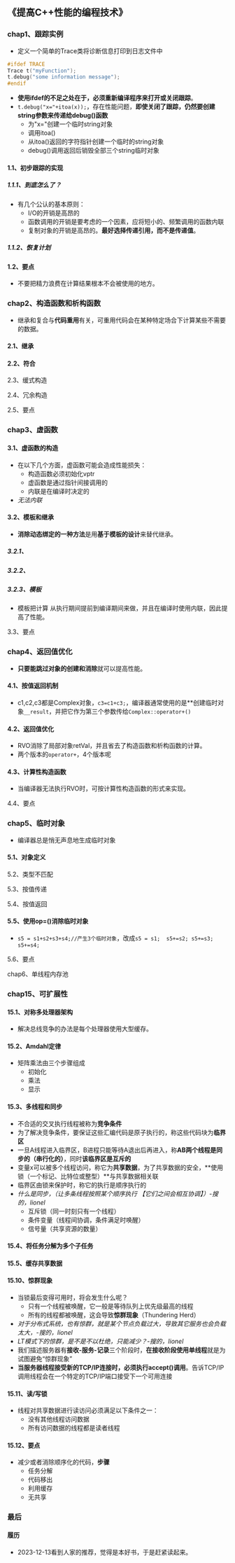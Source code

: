 ## 《提高C++性能的编程技术》

### chap1、跟踪实例

+ 定义一个简单的Trace类将诊断信息打印到日志文件中

```cpp
#ifdef TRACE
Trace t("myFunction");
t.debug("some information message");
#endif
```

+ **使用ifdef的不足之处在于，必须重新编译程序来打开或关闭跟踪**。
+ `t.debug("x="+itoa(x));`，存在性能问题，**即使关闭了跟踪，仍然要创建string参数来传递给debug()函数**
  + 为"x="创建一个临时string对象
  + 调用itoa()
  + 从itoa()返回的字符指针创建一个临时的string对象
  + debug()调用返回后销毁全部三个string临时对象

#### 1.1、初步跟踪的实现

##### 1.1.1、到底怎么了？

+ 有几个公认的基本原则：
  + I/O的开销是高昂的
  + 函数调用的开销是要考虑的一个因素，应将短小的、频繁调用的函数内联
  + 复制对象的开销是高昂的。**最好选择传递引用，而不是传递值**。

##### 1.1.2、恢复计划

#### 1.2、要点

+ 不要把精力浪费在计算结果根本不会被使用的地方。

### chap2、构造函数和析构函数

+ 继承和复合与**代码重用**有关，可重用代码会在某种特定场合下计算某些不需要的数据。

#### 2.1、继承

#### 2.2、符合

2.3、缓式构造

2.4、冗余构造

2.5、要点

### chap3、虚函数

#### 3.1、虚函数的构造

+ 在以下几个方面，虚函数可能会造成性能损失：
  + 构造函数必须初始化vptr
  + 虚函数是通过指针间接调用的
  + 内联是在编译时决定的
+ *无法内联*

#### 3.2、模板和继承

+ **消除动态绑定的一种方法**是用**基于模板的设计**来替代继承。

##### 3.2.1、

##### 3.2.2、

##### 3.2.3、模板

+ 模板把计算 从执行期间提前到编译期间来做，并且在编译时使用内联，因此提高了性能。

3.3、要点

### chap4、返回值优化

+ **只要能跳过对象的创建和消除**就可以提高性能。

#### 4.1、按值返回机制

+ c1,c2,c3都是Complex对象，`c3=c1+c3;`，编译器通常使用的是**创建临时对象`__result`，并把它作为第三个参数传给`Complex::operator+()`

#### 4.2、返回值优化

+ RVO消除了局部对象retVal，并且省去了构造函数和析构函数的计算。
+ 两个版本的`operator+`，4个版本呢

#### 4.3、计算性构造函数

+ 当编译器无法执行RVO时，可按计算性构造函数的形式来实现。

4.4、要点

### chap5、临时对象

+ 编译器总是悄无声息地生成临时对象

#### 5.1、对象定义

5.2、类型不匹配

5.3、按值传递

5.4、按值返回

#### 5.5、使用op=()消除临时对象

+ `s5 = s1+s2+s3+s4;//产生3个临时对象`，改成`s5 = s1;  s5+=s2; s5+=s3; s5+=s4;`

5.6、要点

chap6、单线程内存池

### chap15、可扩展性

#### 15.1、对称多处理器架构

+ 解决总线竞争的办法是每个处理器使用大型缓存。

#### 15.2、Amdahl定律

+ 矩阵乘法由三个步骤组成
  + 初始化
  + 乘法
  + 显示

#### 15.3、多线程和同步

+ 不合适的交叉执行线程被称为**竞争条件**
+ 为了解决竞争条件，要保证这些汇编代码是原子执行的，称这些代码块为**临界区**
+ 一旦A线程进入临界区，B进程只能等待A退出后再进入，称**AB两个线程是同步的（串行化的）**，同时**该临界区是互斥的**
+ 变量x可以被多个线程访问，称它为**共享数据**，为了共享数据的安全，**使用锁（一个标记、比特位或整型）**与共享数据相关联
+ 临界区由锁来保护时，称它的执行是顺序执行的
+ *什么是同步，（让多条线程按照某个顺序执行 【它们之间会相互协调】）-搜的，lionel*
  + 互斥锁（同一时刻只有一个线程）
  + 条件变量（线程间协调，条件满足时唤醒）
  + 信号量（共享资源的数量）

#### 15.4、将任务分解为多个子任务

#### 15.5、缓存共享数据

#### 15.10、惊群现象

+ 当锁最后变得可用时，将会发生什么呢？
  + 只有一个线程被唤醒，它一般是等待队列上优先级最高的线程
  + 所有的线程都被唤醒，这会导致**惊群现象**（Thundering Herd）
+ *对于分布式系统，也有惊群，就是某个节点负载过大，导致其它服务也会负载太大，-搜的，lionel*
+ *LT模式下的惊群，是不是不以杜绝，只能减少？-搜的，lionel*
+ 我们描述服务器有**接收-服务-记录**三个阶段时，**在接收阶段使用单线程**就是为试图避免“惊群现象”
+ **当服务器线程接受新的TCP/IP连接时，必须执行accept()调用**。告诉TCP/IP调用线程会在一个特定的TCP/IP端口接受下一个可用连接

#### 15.11、读/写锁

+ 线程对共享数据进行读访问必须满足以下条件之一：
  + 没有其他线程访问数据
  + 所有访问数据的线程都是读者线程

#### 15.12、要点

+ 减少或者消除顺序化的代码，**步骤**
  + 任务分解
  + 代码移出
  + 利用缓存
  + 无共享

### 最后

#### 履历

+ 2023-12-13看到人家的推荐，觉得是本好书，于是赶紧读起来。